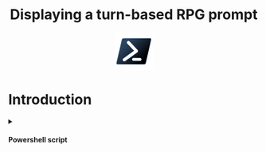<h1 align="center">Displaying a turn-based RPG prompt</h1>

<p align="center">
<img src="https://github.com/Mwajiduddin/Mwajiduddin/blob/main/images/powershell_icon.png" height="15%" width="15%" />
</p>

<h1>Introduction</h1>



<details> 
  <summary> <h4>Powershell script</h4> </summary>
  
```powershell
# Character Actions
$attack = {
    param($target) 
    $this.Name + ", a " + $this.Class + ", attacks " + $target.Name + ", a " + $target.Class + "!"
    $target.Damage($this.Attack_Level)
}

$damage = {
    param($damage_value)
    $this.Health -= $damage_value
    $this.Name + "'s health is now " + $this.Health + "`n"
}


[String[]]$classes = "Mercenary", "Guard Dog", "Bandit"
$player = New-Object -TypeName PSCustomObject
$player | Add-Member -MemberType NoteProperty -Name "Name" -Value "Cloud"
$player | Add-Member -MemberType NoteProperty -Name "Health" -Value "25"
$player | Add-Member -MemberType NoteProperty -Name "Attack_Level" -Value "5"
$player | Add-Member -MemberType NoteProperty -Name "Class" -Value $classes[0]

$enemy_1 = [PSCustomObject]@{
  Name = "Enemy #1"
  Health =  10
  Attack_Level = 4
  Class= $classes[1]
}
$enemy_2 = [PSCustomObject]@{
  Name = "Enemy #2"
  Health =  15
  Attack_Level = 3
  Class= $classes[2]
}

$characters = $player, $enemy_1, $enemy_2
$characters.ForEach({
  $PSItem | Add-Member -MemberType ScriptMethod -Name "Attack" -Value $attack
  $PSItem | Add-Member -MemberType ScriptMethod -Name "Damage" -Value $damage
})


# Battle Scenario
Write-Host Hello, $player.Name!
Write-Host There are ($characters.Count - 1) enemies!
Write-Host Start round!`n
$player.Attack($enemy_1)
$enemy_1.Attack($player)
$enemy_2.Attack($player)
$player.Attack($enemy_2)
Write-Host End round!

``` 
</details>
